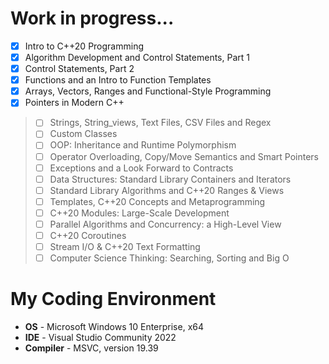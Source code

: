 # Work in progress...

- [x] Intro to C++20 Programming
- [x] Algorithm Development and Control Statements, Part 1
- [x] Control Statements, Part 2
- [x] Functions and an Intro to Function Templates
- [x] Arrays, Vectors, Ranges and Functional-Style Programming
- [x] Pointers in Modern C++
> - [ ] Strings, String_views, Text Files, CSV Files and Regex
> - [ ] Custom Classes
> - [ ] OOP: Inheritance and Runtime Polymorphism
> - [ ] Operator Overloading, Copy/Move Semantics and Smart Pointers
> - [ ] Exceptions and a Look Forward to Contracts
> - [ ] Data Structures: Standard Library Containers and Iterators
> - [ ] Standard Library Algorithms and C++20 Ranges & Views
> - [ ] Templates, C++20 Concepts and Metaprogramming
> - [ ] C++20 Modules: Large-Scale Development
> - [ ] Parallel Algorithms and Concurrency: a High-Level View
> - [ ] C++20 Coroutines
> - [ ] Stream I/O & C++20 Text Formatting
> - [ ] Computer Science Thinking: Searching, Sorting and Big O

# My Coding Environment

+ **OS** - Microsoft Windows 10 Enterprise, x64
+ **IDE** - Visual Studio Community 2022
+ **Compiler** - MSVC, version 19.39
